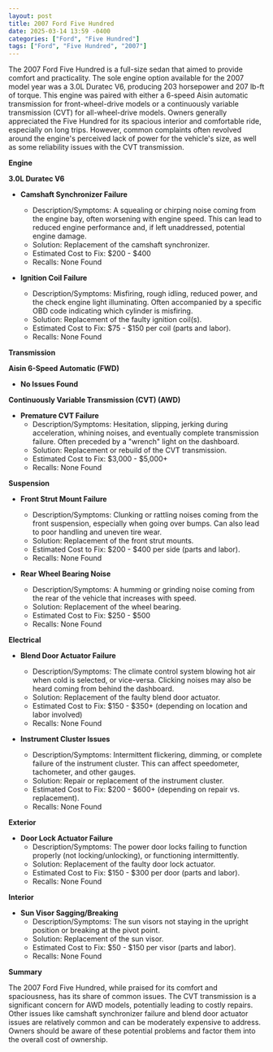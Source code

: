 ```yaml
---
layout: post
title: 2007 Ford Five Hundred
date: 2025-03-14 13:59 -0400
categories: ["Ford", "Five Hundred"]
tags: ["Ford", "Five Hundred", "2007"]
---
```

The 2007 Ford Five Hundred is a full-size sedan that aimed to provide comfort and practicality. The sole engine option available for the 2007 model year was a 3.0L Duratec V6, producing 203 horsepower and 207 lb-ft of torque. This engine was paired with either a 6-speed Aisin automatic transmission for front-wheel-drive models or a continuously variable transmission (CVT) for all-wheel-drive models. Owners generally appreciated the Five Hundred for its spacious interior and comfortable ride, especially on long trips. However, common complaints often revolved around the engine's perceived lack of power for the vehicle's size, as well as some reliability issues with the CVT transmission.

**Engine**

**3.0L Duratec V6**

*   **Camshaft Synchronizer Failure**
    *   Description/Symptoms: A squealing or chirping noise coming from the engine bay, often worsening with engine speed. This can lead to reduced engine performance and, if left unaddressed, potential engine damage.
    *   Solution: Replacement of the camshaft synchronizer.
    *   Estimated Cost to Fix: $200 - $400
    *   Recalls: None Found

*   **Ignition Coil Failure**
    *   Description/Symptoms: Misfiring, rough idling, reduced power, and the check engine light illuminating. Often accompanied by a specific OBD code indicating which cylinder is misfiring.
    *   Solution: Replacement of the faulty ignition coil(s).
    *   Estimated Cost to Fix: $75 - $150 per coil (parts and labor).
    *   Recalls: None Found

**Transmission**

**Aisin 6-Speed Automatic (FWD)**

*   **No Issues Found**

**Continuously Variable Transmission (CVT) (AWD)**

*   **Premature CVT Failure**
    *   Description/Symptoms: Hesitation, slipping, jerking during acceleration, whining noises, and eventually complete transmission failure. Often preceded by a "wrench" light on the dashboard.
    *   Solution: Replacement or rebuild of the CVT transmission.
    *   Estimated Cost to Fix: $3,000 - $5,000+
    *   Recalls: None Found

**Suspension**

*   **Front Strut Mount Failure**
    *   Description/Symptoms: Clunking or rattling noises coming from the front suspension, especially when going over bumps. Can also lead to poor handling and uneven tire wear.
    *   Solution: Replacement of the front strut mounts.
    *   Estimated Cost to Fix: $200 - $400 per side (parts and labor).
    *   Recalls: None Found

*   **Rear Wheel Bearing Noise**
    *   Description/Symptoms: A humming or grinding noise coming from the rear of the vehicle that increases with speed.
    *   Solution: Replacement of the wheel bearing.
    *   Estimated Cost to Fix: $250 - $500
    *   Recalls: None Found

**Electrical**

*   **Blend Door Actuator Failure**
    *   Description/Symptoms: The climate control system blowing hot air when cold is selected, or vice-versa. Clicking noises may also be heard coming from behind the dashboard.
    *   Solution: Replacement of the faulty blend door actuator.
    *   Estimated Cost to Fix: $150 - $350+ (depending on location and labor involved)
    *   Recalls: None Found

*   **Instrument Cluster Issues**
    *   Description/Symptoms: Intermittent flickering, dimming, or complete failure of the instrument cluster. This can affect speedometer, tachometer, and other gauges.
    *   Solution: Repair or replacement of the instrument cluster.
    *   Estimated Cost to Fix: $200 - $600+ (depending on repair vs. replacement).
    *   Recalls: None Found

**Exterior**

*   **Door Lock Actuator Failure**
    *   Description/Symptoms: The power door locks failing to function properly (not locking/unlocking), or functioning intermittently.
    *   Solution: Replacement of the faulty door lock actuator.
    *   Estimated Cost to Fix: $150 - $300 per door (parts and labor).
    *   Recalls: None Found

**Interior**

*   **Sun Visor Sagging/Breaking**
    *   Description/Symptoms: The sun visors not staying in the upright position or breaking at the pivot point.
    *   Solution: Replacement of the sun visor.
    *   Estimated Cost to Fix: $50 - $150 per visor (parts and labor).
    *   Recalls: None Found

**Summary**

The 2007 Ford Five Hundred, while praised for its comfort and spaciousness, has its share of common issues. The CVT transmission is a significant concern for AWD models, potentially leading to costly repairs. Other issues like camshaft synchronizer failure and blend door actuator issues are relatively common and can be moderately expensive to address. Owners should be aware of these potential problems and factor them into the overall cost of ownership.

